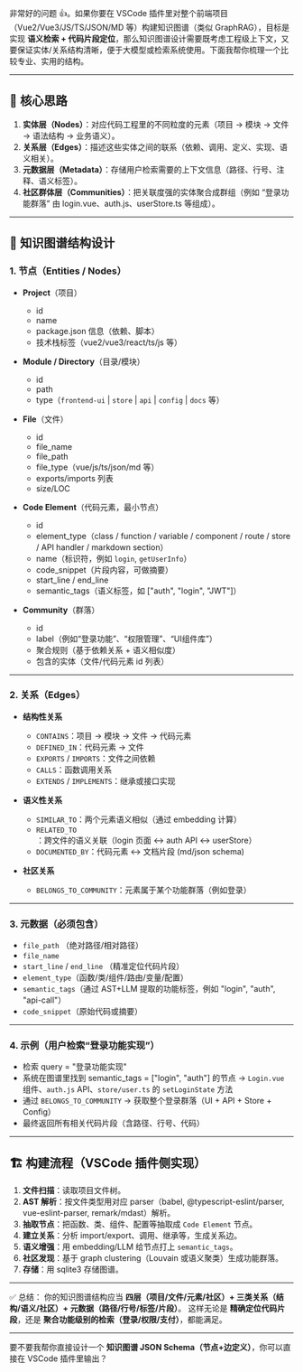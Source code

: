 非常好的问题 👍。如果你要在 VSCode 插件里对整个前端项目（Vue2/Vue3/JS/TS/JSON/MD 等）构建知识图谱（类似 GraphRAG），目标是实现 **语义检索 + 代码片段定位**，那么知识图谱设计需要既考虑工程级上下文，又要保证实体/关系结构清晰，便于大模型或检索系统使用。下面我帮你梳理一个比较专业、实用的结构。

---

## 🔑 核心思路

1. **实体层（Nodes）**：对应代码工程里的不同粒度的元素（项目 → 模块 → 文件 → 语法结构 → 业务语义）。
2. **关系层（Edges）**：描述这些实体之间的联系（依赖、调用、定义、实现、语义相关）。
3. **元数据层（Metadata）**：存储用户检索需要的上下文信息（路径、行号、注释、语义标签）。
4. **社区群体层（Communities）**：把关联度强的实体聚合成群组（例如 “登录功能群落” 由 login.vue、auth.js、userStore.ts 等组成）。

---

## 📂 知识图谱结构设计

### 1. 节点（Entities / Nodes）

* **Project**（项目）

  * id
  * name
  * package.json 信息（依赖、脚本）
  * 技术栈标签（vue2/vue3/react/ts/js 等）

* **Module / Directory**（目录/模块）

  * id
  * path
  * type（`frontend-ui` | `store` | `api` | `config` | `docs` 等）

* **File**（文件）

  * id
  * file\_name
  * file\_path
  * file\_type（vue/js/ts/json/md 等）
  * exports/imports 列表
  * size/LOC

* **Code Element**（代码元素，最小节点）

  * id
  * element\_type（class / function / variable / component / route / store / API handler / markdown section）
  * name（标识符，例如 `login`, `getUserInfo`）
  * code\_snippet（片段内容，可做摘要）
  * start\_line / end\_line
  * semantic\_tags（语义标签，如 \["auth", "login", "JWT"]）

* **Community**（群落）

  * id
  * label（例如“登录功能”、“权限管理”、“UI组件库”）
  * 聚合规则（基于依赖关系 + 语义相似度）
  * 包含的实体（文件/代码元素 id 列表）

---

### 2. 关系（Edges）

* **结构性关系**

  * `CONTAINS`：项目 → 模块 → 文件 → 代码元素
  * `DEFINED_IN`：代码元素 → 文件
  * `EXPORTS` / `IMPORTS`：文件之间依赖
  * `CALLS`：函数调用关系
  * `EXTENDS` / `IMPLEMENTS`：继承或接口实现

* **语义性关系**

  * `SIMILAR_TO`：两个元素语义相似（通过 embedding 计算）
  * `RELATED_TO`：跨文件的语义关联（login 页面 ↔ auth API ↔ userStore）
  * `DOCUMENTED_BY`：代码元素 ↔ 文档片段 (md/json schema)

* **社区关系**

  * `BELONGS_TO_COMMUNITY`：元素属于某个功能群落（例如登录）

---

### 3. 元数据（必须包含）

* `file_path` （绝对路径/相对路径）
* `file_name`
* `start_line` / `end_line` （精准定位代码片段）
* `element_type`（函数/类/组件/路由/变量/配置）
* `semantic_tags`（通过 AST+LLM 提取的功能标签，例如 "login", "auth", "api-call"）
* `code_snippet`（原始代码或摘要）

---

### 4. 示例（用户检索“登录功能实现”）

* 检索 query = "登录功能实现"
* 系统在图谱里找到 semantic\_tags = \["login", "auth"] 的节点 → `Login.vue` 组件、`auth.js` API、`store/user.ts` 的 `setLoginState` 方法
* 通过 `BELONGS_TO_COMMUNITY` → 获取整个登录群落（UI + API + Store + Config）
* 最终返回所有相关代码片段（含路径、行号、代码）

---

## 🏗 构建流程（VSCode 插件侧实现）

1. **文件扫描**：读取项目文件树。
2. **AST 解析**：按文件类型用对应 parser（babel, @typescript-eslint/parser, vue-eslint-parser, remark/mdast）解析。
3. **抽取节点**：把函数、类、组件、配置等抽取成 `Code Element` 节点。
4. **建立关系**：分析 import/export、调用、继承等，生成关系边。
5. **语义增强**：用 embedding/LLM 给节点打上 `semantic_tags`。
6. **社区发现**：基于 graph clustering（Louvain 或语义聚类）生成功能群落。
7. **存储**：用 sqlite3 存储图谱。

---

✅ 总结：
你的知识图谱结构应当 **四层（项目/文件/元素/社区）+ 三类关系（结构/语义/社区）+ 元数据（路径/行号/标签/片段）**。
这样无论是 **精确定位代码片段**，还是 **聚合功能级别的检索（登录/权限/支付）**，都能满足。

---

要不要我帮你直接设计一个 **知识图谱 JSON Schema（节点+边定义）**，你可以直接在 VSCode 插件里输出？
